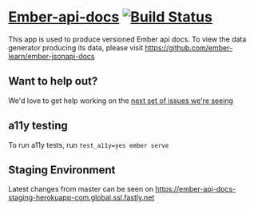 # [Ember-api-docs](https://emberjs.com/api-beta/) [![Build Status](https://travis-ci.org/ember-learn/ember-api-docs.svg?branch=master)](https://travis-ci.org/ember-learn/ember-api-docs)

This app is used to produce versioned Ember api docs.  To view the data generator producing its data, please visit https://github.com/ember-learn/ember-jsonapi-docs

## Want to help out?
We'd love to get help working on the [next set of issues we're seeing](https://github.com/ember-learn/ember-api-docs/projects/2)

## a11y testing

To run a11y tests, run `test_a11y=yes ember serve`

## Staging Environment
Latest changes from master can be seen on https://ember-api-docs-staging-herokuapp-com.global.ssl.fastly.net
